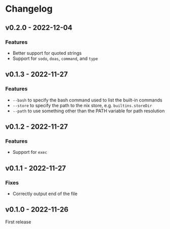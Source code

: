 # Changelog

## v0.2.0 - 2022-12-04

### Features

- Better support for quoted strings
- Support for `sodo`, `doas`, `command`, and `type`

## v0.1.3 - 2022-11-27

### Features

- `--bash` to specify the bash command used to list the built-in commands
- `--store` to specify the path to the nix store, e.g. `builtins.storeDir`
- `--path` to use something other than the PATH variable for path resolution

## v0.1.2 - 2022-11-27

### Features

- Support for `exec`

## v0.1.1 - 2022-11-27

### Fixes

- Correctly output end of the file

## v0.1.0 - 2022-11-26

First release
